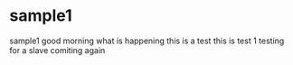 # sample1
sample1
good morning
what is happening
this is a test
this is test 1
testing for a slave
comiting again
